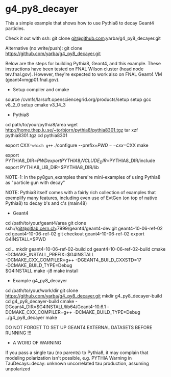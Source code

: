 # g4_py8_decayer

This a simple example that shows how to use Pythia8 to decay Geant4 particles.

Check it out with ssh:
git clone git@github.com:yarba/g4_py8_decayer.git 

Alternative (no write/push):
git clone https://github.com/yarba/g4_py8_decayer.git

Below are the steps for building Pythia8, Geant4, and this example.
These instructions have been tested on FNAL Wilson cluster (head node tev.fnal.gov).
However, they're expected to work also on FNAL Geant4 VM (geant4vmgp01.fnal.gov).

* Setup compiler and cmake

source  /cvmfs/larsoft.opensciencegrid.org/products/setup
setup gcc v8_2_0
setup cmake v3_14_3

* Pythia8

cd path/to/your/pythia8/area
wget http://home.thep.lu.se/~torbjorn/pythia8/pythia8301.tgz
tar xzf pythia8301.tgz
cd pythia8301

export CXX=`which g++`
./configure --prefix=$PWD --cxx=$CXX
make

export PYTHIA8_DIR=$PWD
export PYTHIA8_INCLUDE_DIR=$PYTHIA8_DIR/include
export PYTHIA8_LIB_DIR=$PYTHIA8_DIR/lib

NOTE-1: In the py8gun_examples there're mini-examples of using Pythia8 as "particle gun with decay" 

NOTE: Pythia8 itself comes with a fairly rich collection of examples that exemplify many features, including even use of EvtGen (on top of native Pythia8) to decay b's and c's (main48)

* Geant4

cd /path/to/your/geant4/area
git clone ssh://git@gitlab.cern.ch:7999/geant4/geant4-dev.git geant4-10-06-ref-02
cd  geant4-10-06-ref-02
git checkout  geant4-10-06-ref-02
export G4INSTALL=$PWD

cd ..
mkdir geant4-10-06-ref-02-build
cd  geant4-10-06-ref-02-build
cmake -DCMAKE_INSTALL_PREFIX=$G4INSTALL \
-DCMAKE_CXX_COMPILER=g++ -DGEANT4_BUILD_CXXSTD=17 \
-DCMAKE_BUILD_TYPE=Debug \
$G4INSTALL
make -j8
make install

* Example g4_py8_decayer

cd /path/to/your/work/dir
git clone https://github.com/yarba/g4_py8_decayer.git
mkdir g4_py8_decayer-build
cd g4_py8_decayer-build
cmake -DGeant4_DIR=$G4INSTALL/lib64/Geant4-10.6.1  -DCMAKE_CXX_COMPILER=g++ -DCMAKE_BUILD_TYPE=Debug ../g4_py8_decayer
make

DO NOT FORGET TO SET UP GEANT4 EXTERNAL DATASETS BEFORE RUNNING !!!

* A WORD OF WARNING

If you pass a single tau (no parents) to Pythia8, it may complain that modeling polarization isn't possible, e.g.
PYTHIA Warning in TauDecays::decay: unknown uncorrelated tau production, assuming unpolarized 



